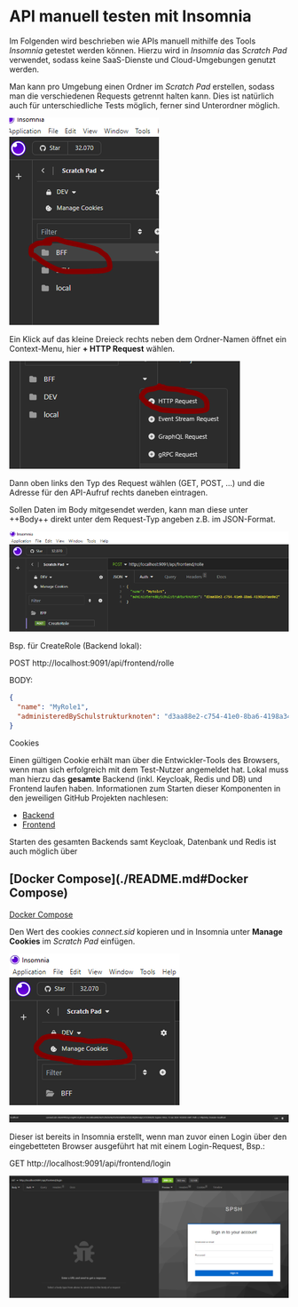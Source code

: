 # API manuell testen mit Insomnia
Im Folgenden wird beschrieben wie APIs manuell mithilfe des Tools *Insomnia* getestet werden können.
Hierzu wird in *Insomnia* das *Scratch Pad* verwendet, sodass keine SaaS-Dienste und Cloud-Umgebungen genutzt werden.

Man kann pro Umgebung einen Ordner im *Scratch Pad* erstellen, sodass man die verschiedenen Requests getrennt halten kann.
Dies ist natürlich auch für unterschiedliche Tests möglich, ferner sind Unterordner möglich.

![Ordner im Scratch Pad erstellen](img/test-api-with-insomnia/folder.png "Ordner erstellen")

Ein Klick auf das kleine Dreieck rechts neben dem Ordner-Namen öffnet ein Context-Menu, hier **+ HTTP Request** wählen.

![Neues HTTP Request erstellen](img/test-api-with-insomnia/request.png "Neues HTTP-Request erstellen")

Dann oben links den Typ des Request wählen (GET, POST, ...) und die Adresse für den API-Aufruf rechts daneben eintragen.

Sollen Daten im Body mitgesendet werden, kann man diese unter ++Body++ direkt unter dem Request-Typ angeben z.B. im JSON-Format.

![HTTP POST Request erstellen](img/test-api-with-insomnia/post-request.png "Neues HTTP-Request (POST)")

Bsp. für CreateRole (Backend lokal):

POST http://localhost:9091/api/frontend/rolle

BODY:
```json
{
  "name": "MyRole1",
  "administeredBySchulstrukturknoten": "d3aa88e2-c754-41e0-8ba6-4198a34aa0a2"
}
```
Cookies

Einen gültigen Cookie erhält man über die Entwickler-Tools des Browsers, wenn man sich erfolgreich mit dem Test-Nutzer angemeldet hat.
Lokal muss man hierzu das **gesamte** Backend (inkl. Keycloak, Redis und DB) und Frontend laufen haben.
Informationen zum Starten dieser Komponenten in den jeweiligen GitHub Projekten nachlesen:

- [Backend](https://github.com/dBildungsplattform/schulportal-client)
- [Frontend](https://github.com/dBildungsplattform/dbildungs-iam-server)

Starten des gesamten Backends samt Keycloak, Datenbank und Redis ist auch möglich über
## [Docker Compose](./README.md#Docker Compose)

<a href="https://github.com/dBildungsplattform/dbildungs-iam-server/blob/SPSH-319/README.md#Docker%20Compose" target="_blank">Docker Compose</a>


Den Wert des cookies *connect.sid* kopieren und in Insomnia unter **Manage Cookies** im *Scratch Pad* einfügen.

![Manage Cookies aufrufen](img/test-api-with-insomnia/manage-cookies.png "Cookies verwalten")

![Cookie editieren](img/test-api-with-insomnia/edit-cookie.png "Den Cookie editieren")


Dieser ist bereits in Insomnia erstellt, wenn man zuvor einen Login über den eingebetteten Browser ausgeführt hat mit einem Login-Request, Bsp.:

GET http://localhost:9091/api/frontend/login

![Login über eingebetteten Browser](img/test-api-with-insomnia/login.png "Login via Insomnia")
